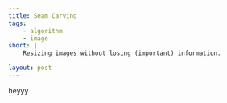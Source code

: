 ```yaml
---
title: Seam Carving
tags:
    - algorithm
    - image
short: |
    Resizing images without losing (important) information.

layout: post
---
```


heyyy
